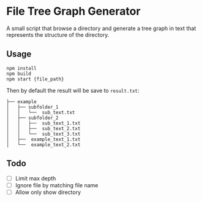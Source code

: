 # File Tree Graph Generator

A small script that browse a directory and generate a tree graph in text that represents the structure of the directory.

## Usage

```
npm install
npm build
npm start {file_path}
```

Then by default the result will be save to `result.txt`:

```
├── example
│   ├── subfolder_1
│   │   └──  sub_text.txt
│   ├── subfolder_2
│   │   ├──  sub_text_1.txt
│   │   ├──  sub_text_2.txt
│   │   └──  sub_text_3.txt
│   ├──  example_text_1.txt
│   └──  example_text_2.txt
```

## Todo
- [ ] Limit max depth
- [ ] Ignore file by matching file name
- [ ] Allow only show directory
